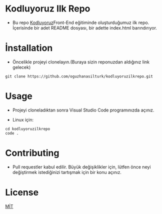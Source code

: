 # Kodluyoruz Ilk Repo

* Bu repo [Kodluyoruz](www.kodluyoruz.org)Front-End eğitiminde oluşturduğumuz ilk repo. İçerisinde bir adet README dosyası, bir adette index.html barındırıyor.

# İnstallation

* Öncelikle projeyi clonelayın.(Buraya sizin reponuzdan aldığınız link gelecek)

```
git clone https://github.com/oguzhanasilturk/kodluyoruzilkrepo.git
```


# Usage

* Projeyi cloneladıktan sonra Visual Studio Code programınızda açınız.

* Linux için:

```
cd kodluyoruzilkrepo
code .
```

# Contributing

* Pull requestler kabul edilir. Büyük değişiklikler için, lütfen önce neyi değiştirmek istediğinizi tartışmak için bir konu açınız.

# License

[MİT](https://choosealicense.com/licenses/mit/)
